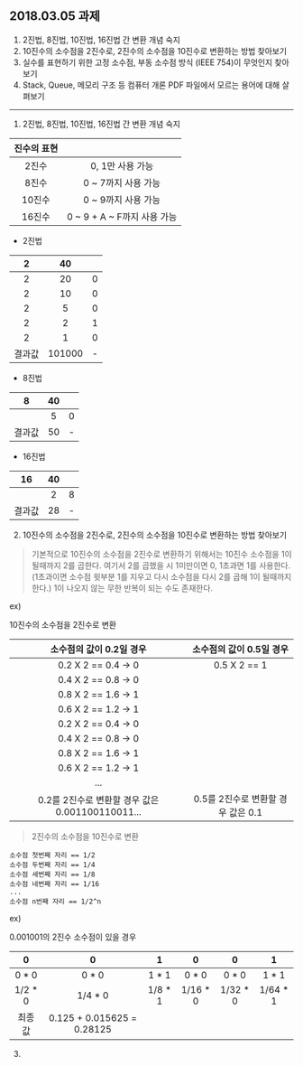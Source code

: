 ## 2018.03.05 과제
1. 2진법, 8진법, 10진법, 16진법 간 변환 개념 숙지
2. 10진수의 소수점을 2진수로, 2진수의 소수점을 10진수로 변환하는 방법 찾아보기
3. 실수를 표현하기 위한 고정 소수점, 부동 소수점 방식 (IEEE 754)이 무엇인지 찾아보기 
4. Stack, Queue, 메모리 구조 등 컴퓨터 개론 PDF 파일에서 모르는 용어에 대해 살펴보기

---

1. 2진법, 8진법, 10진법, 16진법 간 변환 개념 숙지

| 진수의 표현 |  |
| :---: | :---: |
| 2진수 | 0, 1만 사용 가능 |
| 8진수 | 0 ~ 7까지 사용 가능 |
| 10진수 | 0 ~ 9까지 사용 가능 |
| 16진수 | 0 ~ 9 + A ~ F까지 사용 가능 |

- 2진법

| 2 | 40 |  |
| :---: | :---: | :---: | 
| 2 | 20 | 0 |
| 2 | 10 | 0 |
| 2 | 5 | 0 |
| 2 | 2 | 1 |
| 2 | 1 | 0 |
| 결과값 | 101000 | - |

- 8진법

| 8 | 40 |  |
| :---: | :---: | :---: | 
|  | 5 | 0 |
| 결과값 | 50 | - |

- 16진법

| 16 | 40 |  |
| :---: | :---: | :---: | 
|  | 2 | 8 |
| 결과값 | 28 | - |

2. 10진수의 소수점을 2진수로, 2진수의 소수점을 10진수로 변환하는 방법 찾아보기
> 기본적으로 10진수의 소수점을 2진수로 변환하기 위해서는 10진수 소수점을 1이 될때까지 2를 곱한다. 여기서 2를 곱했을 시 1미만이면 0, 1초과면 1를 사용한다.(1초과이면 소수점 윗부분 1를 지우고 다시 소수점을 다시 2를 곱해 1이 될때까지 한다.)
1이 나오지 않는 무한 반복이 되는 수도 존재한다.

ex) 

10진수의 소수점을 2진수로 변환

| 소수점의 값이 0.2일 경우 | 소수점의 값이 0.5일 경우 | 
| :---: | :---: |
| 0.2 X 2 == 0.4 -> 0 | 0.5 X 2 == 1 |
| 0.4 X 2 == 0.8 -> 0 |
| 0.8 X 2 == 1.6 -> 1 |
| 0.6 X 2 == 1.2 -> 1 |
| 0.2 X 2 == 0.4 -> 0 |
| 0.4 X 2 == 0.8 -> 0 |
| 0.8 X 2 == 1.6 -> 1 |
| 0.6 X 2 == 1.2 -> 1 |
| ... |
| 0.2를 2진수로 변환할 경우 값은 0.001100110011... | 0.5를 2진수로 변환할 경우 값은 0.1 |

> 2진수의 소수점을 10진수로 변환

```
소수점 첫번째 자리 == 1/2
소수점 두번째 자리 == 1/4
소수점 세번째 자리 == 1/8
소수점 네번째 자리 == 1/16
...
소수점 n번째 자리 == 1/2^n
```

ex)

0.001001의 2진수 소수점이 있을 경우

| 0 | 0 | 1 | 0 | 0 | 1 |
| :---: | :---: | :---: | :---: | :---: | :---: |
| 0 * 0 | 0 * 0 | 1 * 1 | 0 * 0 | 0 * 0 | 1 * 1 |
| 1/2 * 0 | 1/4 * 0 | 1/8 * 1 | 1/16 * 0 | 1/32 * 0 | 1/64 * 1 |
| 최종값 | 0.125 + 0.015625 = 0.28125 |
3.
